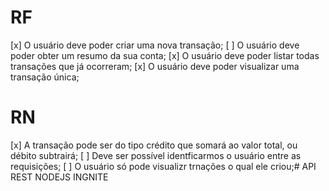 # RF

[x] O usuário deve poder criar uma nova transação;
[ ] O usuário deve poder obter um resumo da sua conta;
[x] O usuário deve poder listar todas transações que já ocorreram;
[x] O usuário deve poder visualizar uma transação única;


# RN

[x] A transação pode ser do tipo crédito que somará ao valor total, ou débito subtrairá;
[ ] Deve ser possível identficarmos o usuário entre as requisições;
[ ] O usuário só pode visualizr trnações o qual ele criou;# API REST NODEJS INGNITE
